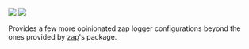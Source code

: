 [![](https://godoc.org/github.com/itzg/zapconfigs?status.svg)](https://godoc.org/github.com/itzg/zapconfigs)
[![](https://img.shields.io/badge/go.dev-module-007D9C)](https://pkg.go.dev/github.com/itzg/zapconfigs)

Provides a few more opinionated zap logger configurations beyond the ones provided by [zap](https://godoc.org/go.uber.org/zap)'s package.
